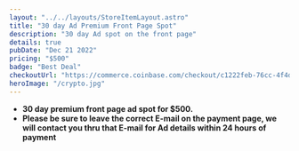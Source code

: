 ```yaml
---
layout: "../../layouts/StoreItemLayout.astro"
title: "30 day Ad Premium Front Page Spot"
description: "30 day Ad spot on the front page"
details: true
pubDate: "Dec 21 2022"
pricing: "$500"
badge: "Best Deal"
checkoutUrl: "https://commerce.coinbase.com/checkout/c1222feb-76cc-4f4d-8c04-0ad653611b0c"
heroImage: "/crypto.jpg"
---
```


- **30 day premium front page ad spot for $500.**
- **Please be sure to leave the correct E-mail on the payment page, we will contact you thru that E-mail for Ad details within 24 hours of payment**

